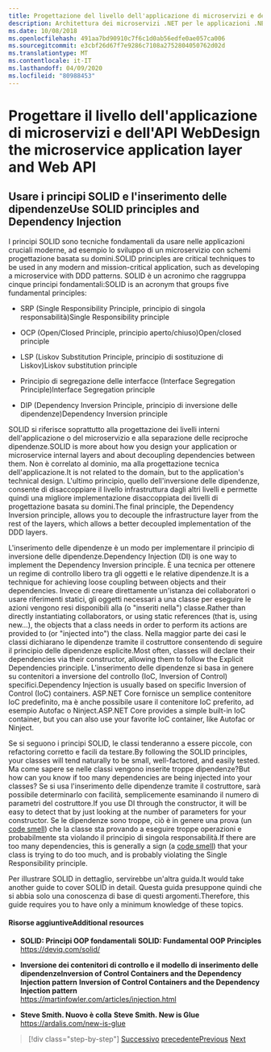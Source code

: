 ```yaml
---
title: Progettazione del livello dell'applicazione di microservizi e dell'API Web
description: Architettura dei microservizi .NET per le applicazioni .NET in contenitori | Brevi cenni sui principi SOLID per la progettazione del livello dell'applicazione.
ms.date: 10/08/2018
ms.openlocfilehash: 491aa7bd90910c7f6c1d0ab56edfe0ae057ca006
ms.sourcegitcommit: e3cbf26d67f7e9286c7108a2752804050762d02d
ms.translationtype: MT
ms.contentlocale: it-IT
ms.lasthandoff: 04/09/2020
ms.locfileid: "80988453"
---
```

# <a name="design-the-microservice-application-layer-and-web-api"></a><span data-ttu-id="6377c-103">Progettare il livello dell'applicazione di microservizi e dell'API Web</span><span class="sxs-lookup"><span data-stu-id="6377c-103">Design the microservice application layer and Web API</span></span>

## <a name="use-solid-principles-and-dependency-injection"></a><span data-ttu-id="6377c-104">Usare i principi SOLID e l'inserimento delle dipendenze</span><span class="sxs-lookup"><span data-stu-id="6377c-104">Use SOLID principles and Dependency Injection</span></span>

<span data-ttu-id="6377c-105">I principi SOLID sono tecniche fondamentali da usare nelle applicazioni cruciali moderne, ad esempio lo sviluppo di un microservizio con schemi progettazione basata su domini.</span><span class="sxs-lookup"><span data-stu-id="6377c-105">SOLID principles are critical techniques to be used in any modern and mission-critical application, such as developing a microservice with DDD patterns.</span></span> <span data-ttu-id="6377c-106">SOLID è un acronimo che raggruppa cinque principi fondamentali:</span><span class="sxs-lookup"><span data-stu-id="6377c-106">SOLID is an acronym that groups five fundamental principles:</span></span>

- <span data-ttu-id="6377c-107">SRP (Single Responsibility Principle, principio di singola responsabilità)</span><span class="sxs-lookup"><span data-stu-id="6377c-107">Single Responsibility principle</span></span>

- <span data-ttu-id="6377c-108">OCP (Open/Closed Principle, principio aperto/chiuso)</span><span class="sxs-lookup"><span data-stu-id="6377c-108">Open/closed principle</span></span>

- <span data-ttu-id="6377c-109">LSP (Liskov Substitution Principle, principio di sostituzione di Liskov)</span><span class="sxs-lookup"><span data-stu-id="6377c-109">Liskov substitution principle</span></span>

- <span data-ttu-id="6377c-110">Principio di segregazione delle interfacce (Interface Segregation Principle)</span><span class="sxs-lookup"><span data-stu-id="6377c-110">Interface Segregation principle</span></span>

- <span data-ttu-id="6377c-111">DIP (Dependency Inversion Principle, principio di inversione delle dipendenze)</span><span class="sxs-lookup"><span data-stu-id="6377c-111">Dependency Inversion principle</span></span>

<span data-ttu-id="6377c-112">SOLID si riferisce soprattutto alla progettazione dei livelli interni dell'applicazione o del microservizio e alla separazione delle reciproche dipendenze.</span><span class="sxs-lookup"><span data-stu-id="6377c-112">SOLID is more about how you design your application or microservice internal layers and about decoupling dependencies between them.</span></span> <span data-ttu-id="6377c-113">Non è correlato al dominio, ma alla progettazione tecnica dell'applicazione.</span><span class="sxs-lookup"><span data-stu-id="6377c-113">It is not related to the domain, but to the application's technical design.</span></span> <span data-ttu-id="6377c-114">L'ultimo principio, quello dell'inversione delle dipendenze, consente di disaccoppiare il livello infrastruttura dagli altri livelli e permette quindi una migliore implementazione disaccoppiata dei livelli di progettazione basata su domini.</span><span class="sxs-lookup"><span data-stu-id="6377c-114">The final principle, the Dependency Inversion principle, allows you to decouple the infrastructure layer from the rest of the layers, which allows a better decoupled implementation of the DDD layers.</span></span>

<span data-ttu-id="6377c-115">L'inserimento delle dipendenze è un modo per implementare il principio di inversione delle dipendenze.</span><span class="sxs-lookup"><span data-stu-id="6377c-115">Dependency Injection (DI) is one way to implement the Dependency Inversion principle.</span></span> <span data-ttu-id="6377c-116">È una tecnica per ottenere un regime di controllo libero tra gli oggetti e le relative dipendenze.</span><span class="sxs-lookup"><span data-stu-id="6377c-116">It is a technique for achieving loose coupling between objects and their dependencies.</span></span> <span data-ttu-id="6377c-117">Invece di creare direttamente un'istanza dei collaboratori o usare riferimenti statici, gli oggetti necessari a una classe per eseguire le azioni vengono resi disponibili alla (o "inseriti nella") classe.</span><span class="sxs-lookup"><span data-stu-id="6377c-117">Rather than directly instantiating collaborators, or using static references (that is, using new…), the objects that a class needs in order to perform its actions are provided to (or "injected into") the class.</span></span> <span data-ttu-id="6377c-118">Nella maggior parte dei casi le classi dichiarano le dipendenze tramite il costruttore consentendo di seguire il principio delle dipendenze esplicite.</span><span class="sxs-lookup"><span data-stu-id="6377c-118">Most often, classes will declare their dependencies via their constructor, allowing them to follow the Explicit Dependencies principle.</span></span> <span data-ttu-id="6377c-119">L'inserimento delle dipendenze si basa in genere su contenitori a inversione del controllo (IoC, Inversion of Control) specifici.</span><span class="sxs-lookup"><span data-stu-id="6377c-119">Dependency Injection is usually based on specific Inversion of Control (IoC) containers.</span></span> <span data-ttu-id="6377c-120">ASP.NET Core fornisce un semplice contenitore IoC predefinito, ma è anche possibile usare il contenitore IoC preferito, ad esempio Autofac o Ninject.</span><span class="sxs-lookup"><span data-stu-id="6377c-120">ASP.NET Core provides a simple built-in IoC container, but you can also use your favorite IoC container, like Autofac or Ninject.</span></span>

<span data-ttu-id="6377c-121">Se si seguono i principi SOLID, le classi tenderanno a essere piccole, con refactoring corretto e facili da testare.</span><span class="sxs-lookup"><span data-stu-id="6377c-121">By following the SOLID principles, your classes will tend naturally to be small, well-factored, and easily tested.</span></span> <span data-ttu-id="6377c-122">Ma come sapere se nelle classi vengono inserite troppe dipendenze?</span><span class="sxs-lookup"><span data-stu-id="6377c-122">But how can you know if too many dependencies are being injected into your classes?</span></span> <span data-ttu-id="6377c-123">Se si usa l'inserimento delle dipendenze tramite il costruttore, sarà possibile determinarlo con facilità, semplicemente esaminando il numero di parametri del costruttore.</span><span class="sxs-lookup"><span data-stu-id="6377c-123">If you use DI through the constructor, it will be easy to detect that by just looking at the number of parameters for your constructor.</span></span> <span data-ttu-id="6377c-124">Se le dipendenze sono troppe, ciò è in genere una prova (un [code smell](https://deviq.com/code-smells/)) che la classe sta provando a eseguire troppe operazioni e probabilmente sta violando il principio di singola responsabilità.</span><span class="sxs-lookup"><span data-stu-id="6377c-124">If there are too many dependencies, this is generally a sign (a [code smell](https://deviq.com/code-smells/)) that your class is trying to do too much, and is probably violating the Single Responsibility principle.</span></span>

<span data-ttu-id="6377c-125">Per illustrare SOLID in dettaglio, servirebbe un'altra guida.</span><span class="sxs-lookup"><span data-stu-id="6377c-125">It would take another guide to cover SOLID in detail.</span></span> <span data-ttu-id="6377c-126">Questa guida presuppone quindi che si abbia solo una conoscenza di base di questi argomenti.</span><span class="sxs-lookup"><span data-stu-id="6377c-126">Therefore, this guide requires you to have only a minimum knowledge of these topics.</span></span>

#### <a name="additional-resources"></a><span data-ttu-id="6377c-127">Risorse aggiuntive</span><span class="sxs-lookup"><span data-stu-id="6377c-127">Additional resources</span></span>

- <span data-ttu-id="6377c-128">**SOLID: Principi OOP fondamentali** </span><span class="sxs-lookup"><span data-stu-id="6377c-128">**SOLID: Fundamental OOP Principles** </span></span>\
  <https://deviq.com/solid/>

- <span data-ttu-id="6377c-129">**Inversione dei contenitori di controllo e il modello di inserimento delle dipendenzeInversion of Control Containers and the Dependency Injection pattern** </span><span class="sxs-lookup"><span data-stu-id="6377c-129">**Inversion of Control Containers and the Dependency Injection pattern** </span></span>\
  <https://martinfowler.com/articles/injection.html>

- <span data-ttu-id="6377c-130">**Steve Smith. Nuovo è colla** </span><span class="sxs-lookup"><span data-stu-id="6377c-130">**Steve Smith. New is Glue** </span></span>\
  <https://ardalis.com/new-is-glue>

> [!div class="step-by-step"]
> <span data-ttu-id="6377c-131">[Successivo](nosql-database-persistence-infrastructure.md)
> [precedente](microservice-application-layer-implementation-web-api.md)</span><span class="sxs-lookup"><span data-stu-id="6377c-131">[Previous](nosql-database-persistence-infrastructure.md)
[Next](microservice-application-layer-implementation-web-api.md)</span></span>
